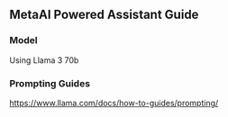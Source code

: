 ## MetaAI Powered Assistant Guide

### Model

Using Llama 3 70b

### Prompting Guides

https://www.llama.com/docs/how-to-guides/prompting/
